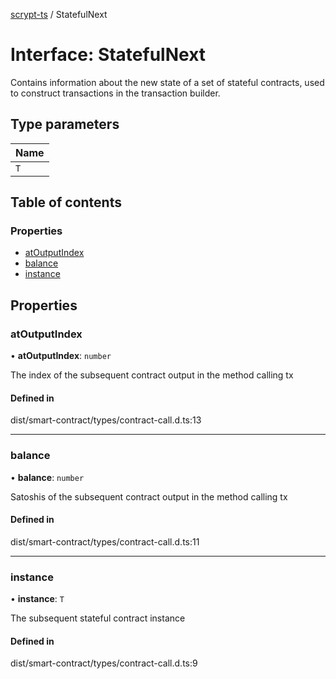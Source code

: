 [scrypt-ts](../README.md) / StatefulNext

# Interface: StatefulNext

Contains information about the new state of a set of stateful contracts, used to construct transactions in the transaction builder.

## Type parameters

| Name |
| :------ |
| `T` |

## Table of contents

### Properties

- [atOutputIndex](StatefulNext.md#atoutputindex)
- [balance](StatefulNext.md#balance)
- [instance](StatefulNext.md#instance)

## Properties

### atOutputIndex

• **atOutputIndex**: `number`

The index of the subsequent contract output in the method calling tx

#### Defined in

dist/smart-contract/types/contract-call.d.ts:13

___

### balance

• **balance**: `number`

Satoshis of the subsequent contract output in the method calling tx

#### Defined in

dist/smart-contract/types/contract-call.d.ts:11

___

### instance

• **instance**: `T`

The subsequent stateful contract instance

#### Defined in

dist/smart-contract/types/contract-call.d.ts:9
